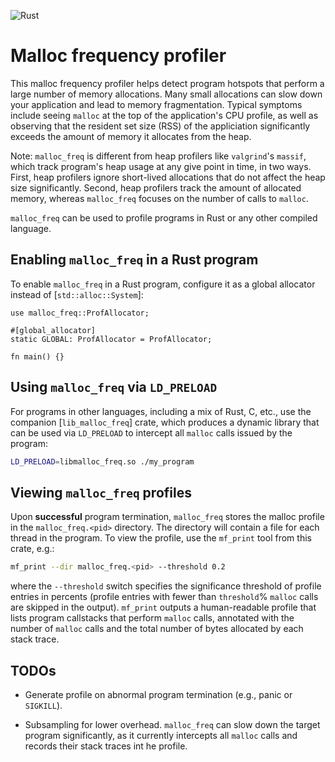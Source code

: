 ![Rust](https://github.com/ryzhyk/malloc_freq/workflows/Rust/badge.svg)

# Malloc frequency profiler

This malloc frequency profiler helps detect program hotspots that perform a large number of
memory allocations.  Many small allocations can slow down your application
and lead to memory fragmentation.  Typical symptoms include seeing `malloc` at the top of the
application's CPU profile, as well as observing that the resident set size (RSS) of the
appliciation significantly exceeds the amount of memory it allocates from the heap.

Note: `malloc_freq` is different from heap profilers like `valgrind`'s `massif`, which track
program's heap usage at any give point in time, in two ways.  First, heap profilers ignore
short-lived allocations that do not affect the heap size significantly.  Second, heap profilers
track the amount of allocated memory, whereas `malloc_freq` focuses on the number of calls
to `malloc`.

`malloc_freq` can be used to profile programs in Rust or any other compiled language.

## Enabling `malloc_freq` in a Rust program

To enable `malloc_freq` in a Rust program, configure it as a global allocator instead of
[`std::alloc::System`]:

```
use malloc_freq::ProfAllocator;

#[global_allocator]
static GLOBAL: ProfAllocator = ProfAllocator;

fn main() {}
```

## Using `malloc_freq` via `LD_PRELOAD`

For programs in other languages, including a mix of Rust, C, etc., use the companion
[`lib_malloc_freq`] crate, which produces a dynamic library that can be used via `LD_PRELOAD`
to intercept all `malloc` calls issued by the program:

```bash
LD_PRELOAD=libmalloc_freq.so ./my_program
```

## Viewing `malloc_freq` profiles

Upon **successful** program termination, `malloc_freq` stores the malloc profile in
the `malloc_freq.<pid>` directory.  The directory will contain a file for each thread in the
program.  To view the profile, use the `mf_print` tool from this crate, e.g.:

```bash
mf_print --dir malloc_freq.<pid> --threshold 0.2
```

where the `--threshold` switch specifies the significance threshold of profile entries in
percents (profile entries with fewer than `threshold`% `malloc` calls are skipped in the output).
`mf_print` outputs a human-readable profile that lists program callstacks that perform `malloc`
calls, annotated with the number of `malloc` calls and the total number of bytes allocated by each
stack trace.

## TODOs

- Generate profile on abnormal program termination (e.g., panic or `SIGKILL`).

- Subsampling for lower overhead.  `malloc_freq` can slow down the target
  program significantly, as it currently intercepts all `malloc` calls and
  records their stack traces int he profile.
